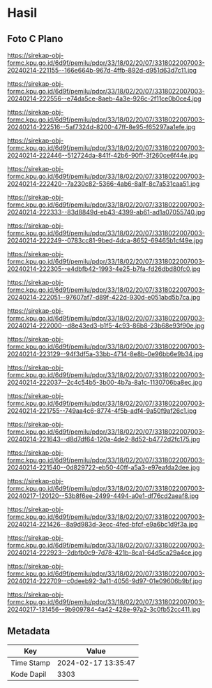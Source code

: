 # Hasil

## Foto C Plano

https://sirekap-obj-formc.kpu.go.id/6d9f/pemilu/pdpr/33/18/02/20/07/3318022007003-20240214-221155--166e664b-967d-4ffb-892d-d951d63d7c11.jpg

https://sirekap-obj-formc.kpu.go.id/6d9f/pemilu/pdpr/33/18/02/20/07/3318022007003-20240214-222556--e74da5ce-8aeb-4a3e-926c-2f11ce0b0ce4.jpg

https://sirekap-obj-formc.kpu.go.id/6d9f/pemilu/pdpr/33/18/02/20/07/3318022007003-20240214-222516--5af7324d-8200-47ff-8e95-f65297aa1efe.jpg

https://sirekap-obj-formc.kpu.go.id/6d9f/pemilu/pdpr/33/18/02/20/07/3318022007003-20240214-222446--512724da-841f-42b6-90ff-3f260ce6f44e.jpg

https://sirekap-obj-formc.kpu.go.id/6d9f/pemilu/pdpr/33/18/02/20/07/3318022007003-20240214-222420--7a230c82-5366-4ab6-8a1f-8c7a531caa51.jpg

https://sirekap-obj-formc.kpu.go.id/6d9f/pemilu/pdpr/33/18/02/20/07/3318022007003-20240214-222333--83d8849d-eb43-4399-ab61-ad1a07055740.jpg

https://sirekap-obj-formc.kpu.go.id/6d9f/pemilu/pdpr/33/18/02/20/07/3318022007003-20240214-222249--0783cc81-9bed-4dca-8652-69465b1cf49e.jpg

https://sirekap-obj-formc.kpu.go.id/6d9f/pemilu/pdpr/33/18/02/20/07/3318022007003-20240214-222305--e4dbfb42-1993-4e25-b7fa-fd26dbd80fc0.jpg

https://sirekap-obj-formc.kpu.go.id/6d9f/pemilu/pdpr/33/18/02/20/07/3318022007003-20240214-222051--97607af7-d89f-422d-930d-e051abd5b7ca.jpg

https://sirekap-obj-formc.kpu.go.id/6d9f/pemilu/pdpr/33/18/02/20/07/3318022007003-20240214-222000--d8e43ed3-b1f5-4c93-86b8-23b68e93f90e.jpg

https://sirekap-obj-formc.kpu.go.id/6d9f/pemilu/pdpr/33/18/02/20/07/3318022007003-20240214-223129--94f3df5a-33bb-4714-8e8b-0e96bb6e9b34.jpg

https://sirekap-obj-formc.kpu.go.id/6d9f/pemilu/pdpr/33/18/02/20/07/3318022007003-20240214-222037--2c4c54b5-3b00-4b7a-8a1c-1130706ba8ec.jpg

https://sirekap-obj-formc.kpu.go.id/6d9f/pemilu/pdpr/33/18/02/20/07/3318022007003-20240214-221755--749aa4c6-8774-4f5b-adf4-9a50f9af26c1.jpg

https://sirekap-obj-formc.kpu.go.id/6d9f/pemilu/pdpr/33/18/02/20/07/3318022007003-20240214-221643--d8d7df64-120a-4de2-8d52-b4772d2fc175.jpg

https://sirekap-obj-formc.kpu.go.id/6d9f/pemilu/pdpr/33/18/02/20/07/3318022007003-20240214-221540--0d829722-eb50-40ff-a5a3-e97eafda2dee.jpg

https://sirekap-obj-formc.kpu.go.id/6d9f/pemilu/pdpr/33/18/02/20/07/3318022007003-20240217-120120--53b8f6ee-2499-4494-a0e1-df76cd2aeaf8.jpg

https://sirekap-obj-formc.kpu.go.id/6d9f/pemilu/pdpr/33/18/02/20/07/3318022007003-20240214-221426--8a9d983d-3ecc-4fed-bfcf-e9a6bc1d9f3a.jpg

https://sirekap-obj-formc.kpu.go.id/6d9f/pemilu/pdpr/33/18/02/20/07/3318022007003-20240214-222923--2dbfb0c9-7d78-421b-8ca1-64d5ca29a4ce.jpg

https://sirekap-obj-formc.kpu.go.id/6d9f/pemilu/pdpr/33/18/02/20/07/3318022007003-20240214-222709--c0deeb92-3a11-4056-9d97-01e09606b9bf.jpg

https://sirekap-obj-formc.kpu.go.id/6d9f/pemilu/pdpr/33/18/02/20/07/3318022007003-20240217-131456--9b909784-4a42-428e-97a2-3c0fb52cc411.jpg


## Metadata

| Key        | Value               |
| ---------- | ------------------- |
| Time Stamp | 2024-02-17 13:35:47 |
| Kode Dapil | 3303                |



